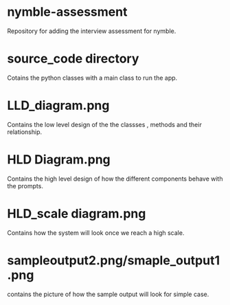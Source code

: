 # nymble-assessment
Repository for adding the interview assessment for nymble.
# source_code directory 
Cotains the python classes with a main class to run the app. 
# LLD_diagram.png 
Contains the low level design of the the classses , methods and their relationship.
# HLD Diagram.png
Contains the high level design of how the different components behave with the prompts.
# HLD_scale diagram.png
Contains how the system will look once we reach a high scale.
# sampleoutput2.png/smaple_output1.png
contains the picture of how the sample output will look for simple case.
